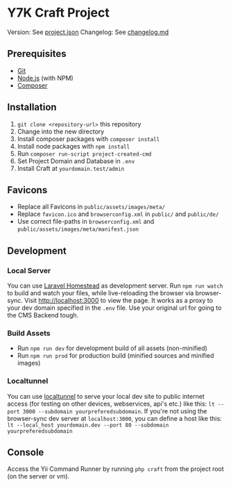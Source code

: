 # Y7K Craft Project

Version: See [project.json](project.json)
Changelog: See [changelog.md](changelog.md)

## Prerequisites

- [Git](http://git-scm.com/)
- [Node.js](http://nodejs.org/) (with NPM)
- [Composer](https://getcomposer.org/)

## Installation

1. `git clone <repository-url>` this repository
2. Change into the new directory
3. Install composer packages with `composer install`
4. Install node packages with `npm install`
5. Run `composer run-script project-created-cmd`
6. Set Project Domain and Database in `.env`
7. Install Craft at `yourdomain.test/admin`

## Favicons

- Replace all Favicons in `public/assets/images/meta/`
- Replace `favicon.ico` and `browserconfig.xml` in `public/` and `public/de/` 
- Use correct file-paths in `browserconfig.xml` and `public/assets/images/meta/manifest.json` 

## Development

### Local Server

You can use [Laravel Homestead](https://laravel.com/docs/master/homestead) as development server. Run `npm run watch` to build and watch your files, while live-reloading the browser via browser-sync. Visit [http://localhost:3000](http://localhost:3000) to view the page. It works as a proxy to your dev domain specified in the `.env` file. Use your original url for going to the CMS Backend tough.

### Build Assets

- Run `npm run dev`  for development build of all assets (non-minified)
- Run `npm run prod` for production build (minified sources and minified images) 

### Localtunnel

You can use [localtunnel](http://http://localtunnel.me/) to serve your local dev site to public internet access (for testing on other devices, webservices, api's etc.) like this: `lt --port 3000 --subdomain yourpreferedsubdomain`. If you're not using the browser-sync dev server at `localhost:3000`, you can define a host like this: `lt --local_host yourdomain.dev --port 80 --subdomain yourpreferedsubdomain`

## Console

Access the Yii Command Runner by running `php craft` from the project root (on the server or vm).
